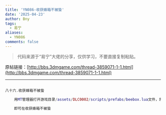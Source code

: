 ```yaml
---
title: 'YN086-收获蜂箱不被蛰'
date: '2025-04-23'
author: Bny
tags:
  - 易宁
aliases:
  - YN086
comments: false
---
```


> 代码来源于“易宁”大佬的分享，仅供学习，不要直接复制粘贴。

原帖链接：[http://bbs.3dmgame.com/thread-3859071-1-1.html](http://bbs.3dmgame.com/thread-3859071-1-1.html)

---

```lua  

八十六.收获蜂箱不被蛰	用MT管理器打开游戏目录/assets/DLC0002/scripts/prefabs/beebox.lua文件，将inst.components.childspawner:ReleaseAllChildren(picker)替换为--inst.components.childspawner:ReleaseAllChildren(picker)	即可在收获蜂箱不被蛰

```  

